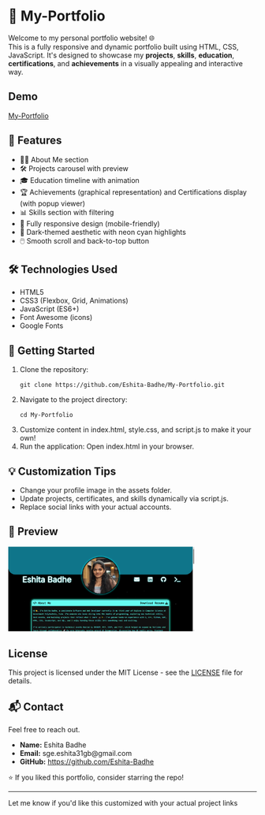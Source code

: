 # 💼 My-Portfolio

Welcome to my personal portfolio website! 🌐  
This is a fully responsive and dynamic portfolio built using HTML, CSS, JavaScript. It's designed to showcase my **projects**, **skills**, **education**, **certifications**, and **achievements** in a visually appealing and interactive way.

## Demo 
<a href="https://eshita-badhe.netlify.app/">My-Portfolio</a>

## 📌 Features

- 🧑‍💼 About Me section
- 🛠️ Projects carousel with preview
- 🎓 Education timeline with animation
- 🏆 Achievements (graphical representation) and Certifications display (with popup viewer)
- 📊 Skills section with filtering
- 📱 Fully responsive design (mobile-friendly)
- 🌙 Dark-themed aesthetic with neon cyan highlights
- 🖱️ Smooth scroll and back-to-top button

## 🛠️ Technologies Used

- HTML5
- CSS3 (Flexbox, Grid, Animations)
- JavaScript (ES6+)
- Font Awesome (icons)
- Google Fonts

## 🚀 Getting Started
<ol>
    <li>Clone the repository:
        <pre><code>git clone https://github.com/Eshita-Badhe/My-Portfolio.git</code></pre>
    </li>
    <li>Navigate to the project directory:
        <pre><code>cd My-Portfolio</code></pre>
    </li>
    <li>Customize content in index.html, style.css, and script.js to make it your own!   </li>
    <li>Run the application: Open index.html in your browser.    </li>
</ol>

## 💡 Customization Tips
- Change your profile image in the assets folder.
- Update projects, certificates, and skills dynamically via script.js.
- Replace  social links with your actual accounts.

## 📸 Preview
<img src="https://github.com/Eshita-Badhe/My-Portfolio/blob/main/images/preview.png" alt="Preview" style="width:75%;height:auto;">

## License

This project is licensed under the MIT License - see the [LICENSE](LICENSE) file for details.


## 📬 Contact
Feel free to reach out.
<ul>
    <li><strong>Name:</strong> Eshita Badhe</li>
    <li><strong>Email:</strong> sge.eshita31gb@gmail.com</li>
    <li><strong>GitHub:</strong> <a href="https://github.com/Eshita-Badhe">https://github.com/Eshita-Badhe</a></li>
</ul>

⭐ If you liked this portfolio, consider starring the repo!


---

Let me know if you'd like this customized with your actual project links 
